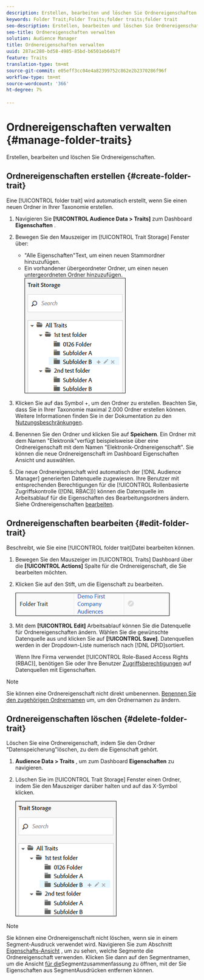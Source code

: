 ```yaml
---
description: Erstellen, bearbeiten und löschen Sie Ordnereigenschaften.
keywords: Folder Trait;Folder Traits;folder traits;folder trait
seo-description: Erstellen, bearbeiten und löschen Sie Ordnereigenschaften.
seo-title: Ordnereigenschaften verwalten
solution: Audience Manager
title: Ordnereigenschaften verwalten
uuid: 287ac280-bd58-4985-85bd-b6501eb64b7f
feature: Traits
translation-type: tm+mt
source-git-commit: e05eff3cc04e4a82399752c862e2b2370286f96f
workflow-type: tm+mt
source-wordcount: '366'
ht-degree: 7%

---
```



# Ordnereigenschaften verwalten {#manage-folder-traits}

Erstellen, bearbeiten und löschen Sie Ordnereigenschaften.

## Ordnereigenschaften erstellen {#create-folder-trait}

Eine [!UICONTROL folder trait] wird automatisch erstellt, wenn Sie einen neuen Ordner in Ihrer Taxonomie erstellen.

<!-- create-folder-trait.xml -->

1. Navigieren Sie **[!UICONTROL Audience Data > Traits]** zum Dashboard **Eigenschaften** .
1. Bewegen Sie den Mauszeiger im [!UICONTROL Trait Storage] Fenster über:

   * &quot;Alle Eigenschaften&quot;Text, um einen neuen Stammordner hinzuzufügen.
   * Ein vorhandener übergeordneter Ordner, um einen neuen untergeordneten Ordner hinzuzufügen.
   ![](assets/folder_traits_create.PNG)

1. Klicken Sie auf das Symbol +, um den Ordner zu erstellen. Beachten Sie, dass Sie in Ihrer Taxonomie maximal 2.000 Ordner erstellen können. Weitere Informationen finden Sie in der Dokumentation zu den [Nutzungsbeschränkungen](../../features/administration/usage-limits.md).
1. Benennen Sie den Ordner und klicken Sie auf **Speichern**. Ein Ordner mit dem Namen &quot;Elektronik&quot;verfügt beispielsweise über eine Ordnereigenschaft mit dem Namen &quot;Elektronik-Ordnereigenschaft&quot;. Sie können die neue Ordnereigenschaft im Dashboard Eigenschaften Ansicht und auswählen.
1. Die neue Ordnereigenschaft wird automatisch der [!DNL Audience Manager] generierten Datenquelle zugewiesen. Ihre Benutzer mit entsprechenden Berechtigungen für die [!UICONTROL Rollenbasierte Zugriffskontrolle ([!DNL RBAC])] können die Datenquelle im Arbeitsablauf für die Eigenschaften des Bearbeitungsordners ändern. Siehe Ordnereigenschaften [bearbeiten](../../features/traits/manage-folder-traits.md#edit-folder-trait).

## Ordnereigenschaften bearbeiten {#edit-folder-trait}

Beschreibt, wie Sie eine [!UICONTROL folder trait]Datei bearbeiten können.

<!-- edit-folder-trait.xml -->

1. Bewegen Sie den Mauszeiger im [!UICONTROL Traits] Dashboard über die **[!UICONTROL Actions]** Spalte für die Ordnereigenschaft, die Sie bearbeiten möchten.
1. Klicken Sie auf den Stift, um die Eigenschaft zu bearbeiten.

   ![](assets/folder_traits_edit_border.png)

1. Mit dem **[!UICONTROL Edit]** Arbeitsablauf können Sie die Datenquelle für Ordnereigenschaften ändern. Wählen Sie die gewünschte Datenquelle aus und klicken Sie auf **[!UICONTROL Save]**. Datenquellen werden in der Dropdown-Liste numerisch nach [!DNL DPID]sortiert.

   Wenn Ihre Firma verwendet [!UICONTROL Role-Based Access Rights (RBAC)], benötigen Sie oder Ihre Benutzer [Zugriffsberechtigungen](../../features/traits/about-folder-traits.md#role-based-access-controls) auf Datenquellen mit Eigenschaften.

>[!NOTE]
>
>Sie können eine Ordnereigenschaft nicht direkt umbenennen. [Benennen Sie den zugehörigen Ordnernamen](../../features/traits/trait-storage.md#rename-delete-trait-storage-folder) um, um den Ordnernamen zu ändern.

## Ordnereigenschaften löschen {#delete-folder-trait}

Löschen Sie eine Ordnereigenschaft, indem Sie den Ordner &quot;Datenspeicherung&quot;löschen, zu dem die Eigenschaft gehört.

<!-- delete-folder-trait.xml -->

1. **Audience Data > Traits** , um zum Dashboard **Eigenschaften** zu navigieren.
1. Löschen Sie im [!UICONTROL Trait Storage] Fenster einen Ordner, indem Sie den Mauszeiger darüber halten und auf das X-Symbol klicken.

   ![Schritt-Ergebnis](assets/folder_traits_create.PNG)

>[!NOTE]
>
>Sie können eine Ordnereigenschaft nicht löschen, wenn sie in einem Segment-Ausdruck verwendet wird. Navigieren Sie zum Abschnitt [Eigenschafts-Ansicht](../../features/traits/trait-details-page.md) , um zu sehen, welche Segmente die Ordnereigenschaft verwenden. Klicken Sie dann auf den Segmentnamen, um die Ansicht [für die](../../features/segments/segment-summary-view.md)Segmentzusammenfassung zu öffnen, mit der Sie Eigenschaften aus SegmentAusdrücken entfernen können.